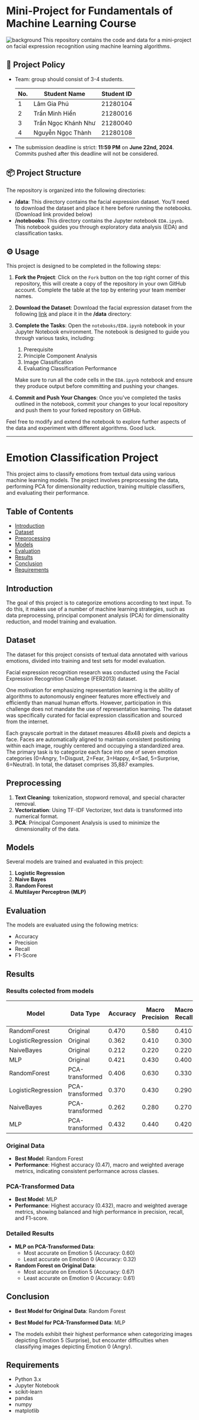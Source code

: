 # Mini-Project for Fundamentals of Machine Learning Course
![background](./materials/ai_wp.jpg)
This repository contains the code and data for a mini-project on facial expression recognition using machine learning algorithms.

## 📑 Project Policy
- Team: group should consist of 3-4 students.

    |No.| Student Name    | Student ID |
    | --------| -------- | ------- |
    |1|Lâm Gia Phú|21280104|
    |2|Trần Minh Hiển|21280016|
    |3|Trần Ngọc Khánh Như|21280040|
    |4|Nguyễn Ngọc Thành|21280108|

- The submission deadline is strict: **11:59 PM** on **June 22nd, 2024**. Commits pushed after this deadline will not be considered.

## 📦 Project Structure

The repository is organized into the following directories:

- **/data**: This directory contains the facial expression dataset. You'll need to download the dataset and place it here before running the notebooks. (Download link provided below)
- **/notebooks**: This directory contains the Jupyter notebook ```EDA.ipynb```. This notebook guides you through exploratory data analysis (EDA) and classification tasks.

## ⚙️ Usage

This project is designed to be completed in the following steps:

1. **Fork the Project**: Click on the ```Fork``` button on the top right corner of this repository, this will create a copy of the repository in your own GitHub account. Complete the table at the top by entering your team member names.

2. **Download the Dataset**: Download the facial expression dataset from the following [link](https://mega.nz/file/foM2wDaa#GPGyspdUB2WV-fATL-ZvYj3i4FqgbVKyct413gxg3rE) and place it in the **/data** directory:

3. **Complete the Tasks**: Open the ```notebooks/EDA.ipynb``` notebook in your Jupyter Notebook environment. The notebook is designed to guide you through various tasks, including:
    
    1. Prerequisite
    2. Principle Component Analysis
    3. Image Classification
    4. Evaluating Classification Performance 

    Make sure to run all the code cells in the ```EDA.ipynb``` notebook and ensure they produce output before committing and pushing your changes.

5. **Commit and Push Your Changes**: Once you've completed the tasks outlined in the notebook, commit your changes to your local repository and push them to your forked repository on GitHub.


Feel free to modify and extend the notebook to explore further aspects of the data and experiment with different algorithms. Good luck.



-------------------------------------------------------------------------------------------------------------------------------------------------------


# Emotion Classification Project

This project aims to classify emotions from textual data using various machine learning models. The project involves preprocessing the data, performing PCA for dimensionality reduction, training multiple classifiers, and evaluating their performance.

## Table of Contents

- [Introduction](#introduction)
- [Dataset](#dataset)
- [Preprocessing](#preprocessing)
- [Models](#models)
- [Evaluation](#evaluation)
- [Results](#results)
- [Conclusion](#conclusion)
- [Requirements](#requirements)


## Introduction

The goal of this project is to categorize emotions according to text input. To do this, it makes use of a number of machine learning strategies, such as data preprocessing, principal component analysis (PCA) for dimensionality reduction, and model training and evaluation.

## Dataset

The dataset for this project consists of textual data annotated with various emotions, divided into training and test sets for model evaluation.

Facial expression recognition research was conducted using the Facial Expression Recognition Challenge (FER2013) dataset.

One motivation for emphasizing representation learning is the ability of algorithms to autonomously engineer features more effectively and efficiently than manual human efforts. However, participation in this challenge does not mandate the use of representation learning. The dataset was specifically curated for facial expression classification and sourced from the internet.

Each grayscale portrait in the dataset measures 48x48 pixels and depicts a face. Faces are automatically aligned to maintain consistent positioning within each image, roughly centered and occupying a standardized area. The primary task is to categorize each face into one of seven emotion categories (0=Angry, 1=Disgust, 2=Fear, 3=Happy, 4=Sad, 5=Surprise, 6=Neutral). In total, the dataset comprises 35,887 examples.


## Preprocessing

1. **Text Cleaning**: tokenization, stopword removal, and special character removal.
2. **Vectorization**: Using TF-IDF Vectorizer, text data is transformed into numerical format.
3. **PCA**: Principal Component Analysis is used to minimize the dimensionality of the data.
## Models

Several models are trained and evaluated in this project:
1. **Logistic Regression**
2. **Naive Bayes**
3. **Random Forest**
4. **Multilayer Perceptron (MLP)**

## Evaluation

The models are evaluated using the following metrics:
- Accuracy
- Precision
- Recall
- F1-Score

## Results
### Results colected from models
| Model                | Data Type         | Accuracy | Macro Precision | Macro Recall | Macro F1-Score | Weighted Precision | Weighted Recall | Weighted F1-Score |
|----------------------|-------------------|----------|-----------------|--------------|----------------|--------------------|-----------------|--------------------|
| RandomForest         | Original          | 0.470    | 0.580           | 0.410        | 0.430          | 0.500              | 0.470           | 0.450              |
| LogisticRegression   | Original          | 0.362    | 0.410           | 0.300        | 0.290          | 0.350              | 0.360           | 0.340              |
| NaiveBayes           | Original          | 0.212    | 0.220           | 0.220        | 0.170          | 0.270              | 0.210           | 0.200              |
| MLP                  | Original          | 0.421    | 0.430           | 0.400        | 0.410          | 0.430              | 0.420           | 0.420              |
| RandomForest         | PCA-transformed   | 0.406    | 0.630           | 0.330        | 0.360          | 0.540              | 0.410           | 0.370              |
| LogisticRegression   | PCA-transformed   | 0.370    | 0.430           | 0.290        | 0.290          | 0.360              | 0.370           | 0.340              |
| NaiveBayes           | PCA-transformed   | 0.262    | 0.280           | 0.270        | 0.240          | 0.320              | 0.260           | 0.270              |
| MLP                  | PCA-transformed   | 0.432    | 0.440           | 0.420        | 0.420          | 0.430              | 0.430           | 0.430              |

### Original Data
- **Best Model**: Random Forest
- **Performance**: Highest accuracy (0.47), macro and weighted average metrics, indicating consistent performance across classes.

### PCA-Transformed Data
- **Best Model**: MLP
- **Performance**: Highest accuracy (0.432), macro and weighted average metrics, showing balanced and high performance in precision, recall, and F1-score.

### Detailed Results
- **MLP on PCA-Transformed Data**:
  - Most accurate on Emotion 5 (Accuracy: 0.60)
  - Least accurate on Emotion 0 (Accuracy: 0.32)
- **Random Forest on Original Data**:
  - Most accurate on Emotion 5 (Accuracy: 0.67)
  - Least accurate on Emotion 0 (Accuracy: 0.61)

## Conclusion

- **Best Model for Original Data**: Random Forest
- **Best Model for PCA-Transformed Data**: MLP

- The models exhibit their highest performance when categorizing images depicting Emotion 5 (Surprise), but encounter difficulties when classifying images depicting Emotion 0 (Angry).

## Requirements

- Python 3.x
- Jupyter Notebook
- scikit-learn
- pandas
- numpy
- matplotlib








